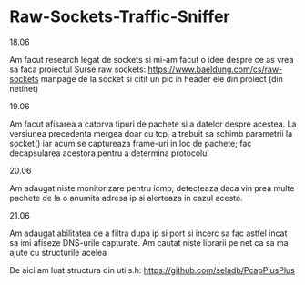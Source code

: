 # Raw-Sockets-Traffic-Sniffer

18.06

Am facut research legat de sockets si mi-am facut o idee despre ce as vrea sa faca proiectul
Surse raw sockets:
https://www.baeldung.com/cs/raw-sockets
manpage de la socket si citit un pic in header ele din proiect (din netinet)

19.06

Am facut afisarea a catorva tipuri de pachete si a datelor  despre acestea.
La versiunea precedenta mergea doar cu tcp, a trebuit sa schimb parametrii la socket()
iar acum se captureaza frame-uri in loc de pachete; fac decapsularea acestora pentru 
a determina protocolul

20.06

Am adaugat niste monitorizare pentru icmp, detecteaza daca vin prea multe pachete de 
la o anumita adresa ip si alerteaza in cazul acesta. 

21.06

Am adaugat abilitatea de a filtra dupa ip si port si incerc sa fac astfel incat sa imi
afiseze DNS-urile capturate. Am cautat niste librarii pe net ca sa ma ajute cu structurile acelea

De aici am luat structura din utils.h: https://github.com/seladb/PcapPlusPlus